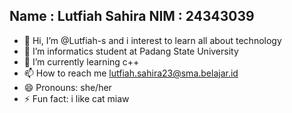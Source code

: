 Name : Lutfiah Sahira
NIM : 24343039
---
- 👋 Hi, I’m @Lutfiah-s and i interest to learn all about technology
- 👀 I’m informatics student at Padang State University
- 🌱 I’m currently learning c++
- 📫 How to reach me lutfiah.sahira23@sma.belajar.id
- 😄 Pronouns: she/her
- ⚡ Fun fact: i like cat miaw

<!---
Lutfiah-s/Lutfiah-s is a ✨ special ✨ repository because its `README.md` (this file) appears on your GitHub profile.
You can click the Preview link to take a look at your changes.
--->
